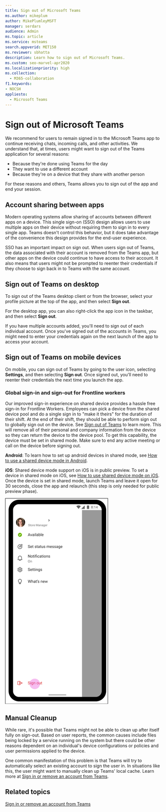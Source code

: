 ```yaml
---
title: Sign out of Microsoft Teams
ms.author: mikeplum
author: MikePlumleyMSFT
manager: serdars
audience: Admin
ms.topic: article
ms.service: msteams
search.appverid: MET150
ms.reviewer: sbhatta
description: Learn how to sign out of Microsoft Teams.
ms.custom: seo-marvel-apr2020
ms.localizationpriority: high
ms.collection: 
  - M365-collaboration
f1.keywords:
- NOCSH
appliesto: 
  - Microsoft Teams
---
```


# Sign out of Microsoft Teams

We recommend for users to remain signed in to the Microsoft Teams app to continue receiving chats, incoming calls, and other activities. We understand that, at times, users might want to sign out of the Teams application for several reasons:

- Because they're done using Teams for the day
- They want to use a different account
- Because they're on a device that they share with another person

For these reasons and others, Teams allows you to sign out of the app and end your session.

## Account sharing between apps

Modern operating systems allow sharing of accounts between different apps on a device. This single sign-on (SSO) design allows users to use multiple apps on their device without requiring them to sign in to every single app. Teams doesn't control this behavior, but it does take advantage of the convenience this design provides for the end-user experience.

SSO has an important impact on sign out. When users sign out of Teams, the data associated with their account is removed from the Teams app, but other apps on the device could continue to have access to their account. It also means that users might not be prompted to reenter their credentials if they choose to sign back in to Teams with the same account.

## Sign out of Teams on desktop

To sign out of the Teams desktop client or from the browser, select your profile picture at the top of the app, and then select **Sign out**.

For the desktop app, you can also right-click the app icon in the taskbar, and then select **Sign out**.

If you have multiple accounts added, you'll need to sign out of each individual account. Once you've signed out of the accounts in Teams, you might need to enter your credentials again on the next launch of the app to access your account.

## Sign out of Teams on mobile devices

On mobile, you can sign out of Teams by going to the user icon, selecting **Settings**, and then selecting **Sign out**. Once signed out, you'll need to reenter their credentials the next time you launch the app.

### Global sign-in and sign-out for Frontline workers

Our improved sign-in experience on shared device provides a hassle free sign-in for Frontline Workers. Employees can pick a device from the shared device pool and do a single sign in to "make it theirs" for the duration of their shift. At the end of their shift, they should be able to perform sign out to globally sign out on the device. See [Sign out of Teams](/microsoftteams/sign-out-of-teams) to learn more. This will remove all of their personal and company information from the device so they can return the device to the device pool. To get this capability, the device must be set in shared mode. Make sure to end any active meeting or call on the device before signing out.

**Android**: To learn how to set up android devices in shared mode, see [How to use a shared device mode in Android](/azure/active-directory/develop/tutorial-v2-shared-device-mode#set-up-an-android-device-in-shared-mode).

**iOS**: Shared device mode support on iOS is in public preview. To set a device in shared mode on iOS, see [How to use shared device mode on iOS](/azure/active-directory/develop/msal-ios-shared-devices). Once the device is set in shared mode, launch Teams and leave it open for 30 seconds, close the app and relaunch (this step is only needed for public preview phase).

![Sign-out-section](media/signout.png)

## Manual Cleanup

While rare, it's possible that Teams might not be able to clean up after itself fully on sign-out. Based on user reports, the common causes include files being locked by a service running on the system but there could be other reasons dependent on an individual's device configurations or policies and user permissions applied to the device.

One common manifestation of this problem is that Teams will try to automatically select an existing account to sign the user in. In situations like this, the user might want to manually clean up Teams' local cache. Learn more at [Sign in or remove an account from Teams](https://support.microsoft.com/office/sign-out-or-remove-an-account-from-teams-a6d76e69-e1dd-4bc4-8e5f-04ba48384487?ui=en-US&rs=en-US&ad=US).

## Related topics

[Sign in or remove an account from Teams](https://support.microsoft.com/office/sign-out-or-remove-an-account-from-teams-a6d76e69-e1dd-4bc4-8e5f-04ba48384487?ui=en-US&rs=en-US&ad=US)
